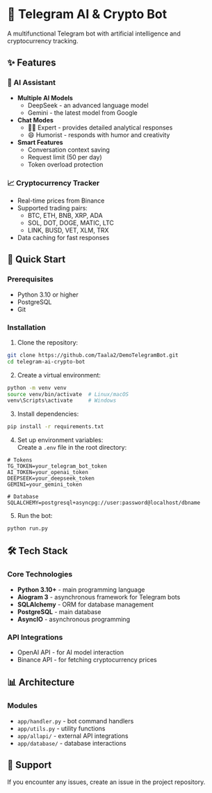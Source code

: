# 🤖 Telegram AI & Crypto Bot  

A multifunctional Telegram bot with artificial intelligence and cryptocurrency tracking.  

## ✨ Features  

### 🧠 AI Assistant  
- **Multiple AI Models**  
  - DeepSeek - an advanced language model  
  - Gemini - the latest model from Google  
- **Chat Modes**  
  - 👨‍🔬 Expert - provides detailed analytical responses  
  - 😄 Humorist - responds with humor and creativity  
- **Smart Features**  
  - Conversation context saving  
  - Request limit (50 per day)  
  - Token overload protection  

### 📈 Cryptocurrency Tracker  
- Real-time prices from Binance  
- Supported trading pairs:  
  - BTC, ETH, BNB, XRP, ADA  
  - SOL, DOT, DOGE, MATIC, LTC  
  - LINK, BUSD, VET, XLM, TRX  
- Data caching for fast responses  

## 🚀 Quick Start  

### Prerequisites  
- Python 3.10 or higher  
- PostgreSQL  
- Git  

### Installation  

1. Clone the repository:  
```bash
git clone https://github.com/Taala2/DemoTelegramBot.git
cd telegram-ai-crypto-bot
```

2. Create a virtual environment:  
```bash
python -m venv venv
source venv/bin/activate  # Linux/macOS
venv\Scripts\activate     # Windows
```

3. Install dependencies:  
```bash
pip install -r requirements.txt
```

4. Set up environment variables:  
Create a `.env` file in the root directory:  
```env
# Tokens  
TG_TOKEN=your_telegram_bot_token  
AI_TOKEN=your_openai_token  
DEEPSEEK=your_deepseek_token  
GEMINI=your_gemini_token  

# Database  
SQLALCHEMY=postgresql+asyncpg://user:password@localhost/dbname  
```

5. Run the bot:  
```bash
python run.py
```

## 🛠 Tech Stack  

### Core Technologies  
- **Python 3.10+** - main programming language  
- **Aiogram 3** - asynchronous framework for Telegram bots  
- **SQLAlchemy** - ORM for database management  
- **PostgreSQL** - main database  
- **AsyncIO** - asynchronous programming  

### API Integrations  
- OpenAI API - for AI model interaction  
- Binance API - for fetching cryptocurrency prices  

## 📊 Architecture  

### Modules  
- `app/handler.py` - bot command handlers  
- `app/utils.py` - utility functions  
- `app/allapi/` - external API integrations  
- `app/database/` - database interactions  

## 👥 Support  
If you encounter any issues, create an issue in the project repository.  